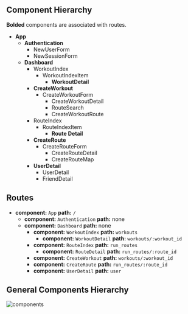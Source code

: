 ## Component Hierarchy

**Bolded** components are associated with routes.

* **App**
  * **Authentication**
    * NewUserForm
    * NewSessionForm
  * **Dashboard**
    * WorkoutIndex
      * WorkoutIndexItem
        * **WorkoutDetail**
    * **CreateWorkout**
      * CreateWorkoutForm
        * CreateWorkoutDetail
        * RouteSearch
        * CreateWorkoutRoute
    * RouteIndex
      * RouteIndexItem
        * **Route Detail**
    * **CreateRoute**
      * CreateRouteForm
        * CreateRouteDetail
        * CreateRouteMap
    * **UserDetail**
      * UserDetail
      * FriendDetail


## Routes

* **component:** `App` **path:** `/`
  * **component:** `Authentication` **path:** none
  * **component:** `Dashboard` **path:** none
    * **component:** `WorkoutIndex` **path:** `workouts`
      * **component:** `WorkoutDetail` **path:** `workouts/:workout_id`
    * **component:** `RouteIndex` **path:** `run_routes`
      * **component:** `RouteDetail` **path:** `run_routes/:route_id`
    * **component:** `CreateWorkout` **path:** `workouts/:workout_id`
    * **component:** `CreateRoute` **path:** `run_routes/:route_id`
    * **component:** `UserDetail` **path:** `user`




## General Components Hierarchy
![components]

[components]: ./component_hierarchy.png

